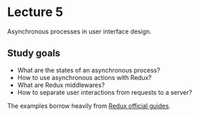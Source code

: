 # Lecture 5

Asynchronous processes in user interface design.

## Study goals
* What are the states of an asynchronous process?
* How to use asynchronous actions with Redux?
* What are Redux middlewares?
* How to separate user interactions from requests to a server?

The examples borrow heavily from [Redux official guides](http://redux.js.org/).
